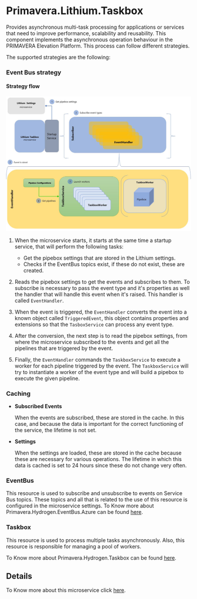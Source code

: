 # Primavera.Lithium.Taskbox

Provides asynchronous multi-task processing for applications or services that need to improve performance, scalability and reusability. This component implements the asynchronous operation behaviour in the PRIMAVERA Elevation Platform. This process can follow different strategies.

The supported strategies are the following:

### Event Bus strategy

#### Strategy flow 

<img src="./_assets/tbx_schema.png" width="1000">


1. When the microservice starts, it starts at the same time a startup service, that will perform the following tasks:
    - Get the pipebox settings that are stored in the Lithium settings.
    - Checks if the EventBus topics exist, if these do not exist, these are created.

2. Reads the pipebox settings to get the events and subscribes to them. To subscribe is necessary to pass the event type and it's properties as well the handler that will handle this event when it's raised. This handler is called `EventHandler`.

3. When the event is triggered, the `EventHandler` converts the event into a known object called `TriggeredEvent`, this object contains properties and extensions so that the `TasboxService` can process any event type.

4. After the conversion, the next step is to read the pipebox settings, from where the microservice subscribed to the events and get all the pipelines that are triggered by the event.

5. Finally, the `EventHandler` commands the `TaskboxService` to execute a worker for each pipeline triggered by the event. The `TaskboxService` will try to instantiate a worker of the event type and will build a pipebox to execute the given pipeline.


### Caching

- **Subscribed Events**

  When the events are subscribed, these are stored in the cache. In this case, and because the data is important for the correct functioning of the service, the lifetime is not set.

- **Settings**

    When the settings are loaded, these are stored in the cache because these are necessary for various operations. The lifetime in which this data is cached is set to 24 hours since these do not change very often.

### EventBus

This resource is used to subscribe and unsubscribe to events on Service Bus topics. These topics and all that is related to the use of this resource is configured in the microservice settings.
To Know more about Primavera.Hydrogen.EventBus.Azure can be found [here](../../../ref/hydrogen-2.0/EventBus.Azure.md#Primavera.Hydrogen.EventBus.Azure).

### Taskbox

This resource is used to process multiple tasks asynchronously. Also, this resource is responsible for managing a pool of workers. 

To Know more about Primavera.Hydrogen.Taskbox can be found [here](../../../ref/hydrogen-2.0/Taskbox.md).

## Details
<!-- markdown-link-check-disable -->
To Know more about this microservice click [here](https://tfs.primaverabss.com/tfs/P.TEC.Elevation/Lithium/_versionControl?path=%24%2FLithium%2FMicroservices%2FCommon%2FTBX%2FMainline%2Freadme.md&version=T&_a=preview).
<!-- markdown-link-check-enable -->


